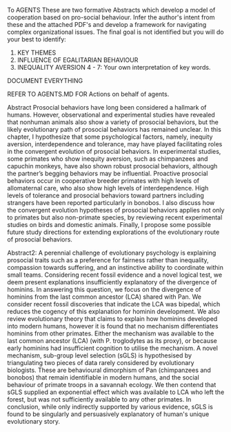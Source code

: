 To AGENTS These are two formative Abstracts which develop a model of cooperation based on pro-social behaviour.  Infer the author's intent from these and the attached PDF's and develop a framework for navigating complex organizational issues. The final goal is not identified but you will do your best to identify:
1. KEY THEMES
2. INFLUENCE OF EGALITARIAN BEHAVIOUR
3. INEQUALITY AVERSION
4 - 7: Your own interpretation of key words.

DOCUMENT EVERYTHING

REFER TO AGENTS.MD FOR Actions on behalf of agents.


Abstract
Prosocial behaviors have long been considered a hallmark of humans. However, observational and experimental studies have revealed that nonhuman animals also show a variety of prosocial behaviors, but the likely evolutionary path of prosocial behaviors has remained unclear. In this chapter, I hypothesize that some psychological factors, namely, inequity aversion, interdependence and tolerance, may have played facilitating roles in the convergent evolution of prosocial behaviors. In experimental studies, some primates who show inequity aversion, such as chimpanzees and capuchin monkeys, have also shown robust prosocial behaviors, although the partner’s begging behaviors may be influential. Proactive prosocial behaviors occur in cooperative breeder primates with high levels of allomaternal care, who also show high levels of interdependence. High levels of tolerance and prosocial behaviors toward partners including strangers have been reported particularly in bonobos. I also discuss how the convergent evolution hypotheses of prosocial behaviors applies not only to primates but also non-primate species, by reviewing recent experimental studies on birds and domestic animals. Finally, I propose some possible future study directions for extending explorations of the evolutionary route of prosocial behaviors.

Abstract2:
A perennial challenge of evolutionary psychology is explaining prosocial traits such as a preference for fairness rather than inequality, compassion towards suffering, and an instinctive ability to coordinate within small teams. Considering recent fossil evidence and a novel logical test, we deem present explanations insufficiently explanatory of the divergence of hominins. In answering this question, we focus on the divergence of hominins from the last common ancestor (LCA) shared with Pan. We consider recent fossil discoveries that indicate the LCA was bipedal, which reduces the cogency of this explanation for hominin development. We also review evolutionary theory that claims to explain how hominins developed into modern humans, however it is found that no mechanism differentiates hominins from other primates. Either the mechanism was available to the last common ancestor (LCA) (with P. troglodytes as its proxy), or because early hominins had insufficient cognition to utilise the mechanism. A novel mechanism, sub-group level selection (sGLS) is hypothesised by triangulating two pieces of data rarely considered by evolutionary biologists. These are behavioural dimorphism of Pan (chimpanzees and bonobos) that remain identifiable in modern humans, and the social behaviour of primate troops in a savannah ecology. We then contend that sGLS supplied an exponential effect which was available to LCA who left the forest, but was not sufficiently available to any other primates. In conclusion, while only indirectly supported by various evidence, sGLS is found to be singularly and persuasively explanatory of human's unique evolutionary story.